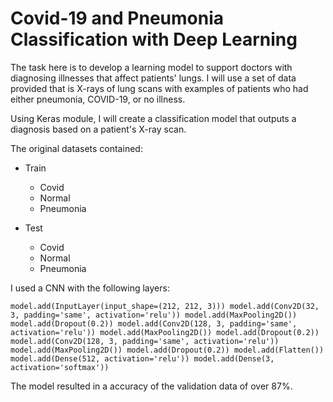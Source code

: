 # Covid-19 and Pneumonia Classification with Deep Learning

The task here is to develop a learning model to support doctors with diagnosing illnesses that affect patients' lungs. I will use a set of data provided that is X-rays of lung scans with examples of patients who had either pneumonia, COVID-19, or no illness.  

Using Keras module, I will create a classification model that outputs a diagnosis based on a patient's X-ray scan.

The original datasets contained:

* Train
  * Covid
  * Normal
  * Pneumonia

* Test
  * Covid
  * Normal
  * Pneumonia


I used a CNN with the following layers:

`model.add(InputLayer(input_shape=(212, 212, 3)))
model.add(Conv2D(32, 3, padding='same', activation='relu'))
model.add(MaxPooling2D())
model.add(Dropout(0.2))
model.add(Conv2D(128, 3, padding='same', activation='relu'))
model.add(MaxPooling2D())
model.add(Dropout(0.2))
model.add(Conv2D(128, 3, padding='same', activation='relu'))
model.add(MaxPooling2D())
model.add(Dropout(0.2))
model.add(Flatten())
model.add(Dense(512, activation='relu'))
model.add(Dense(3, activation='softmax'))`

The model resulted in a accuracy of the validation data of over 87%. 
